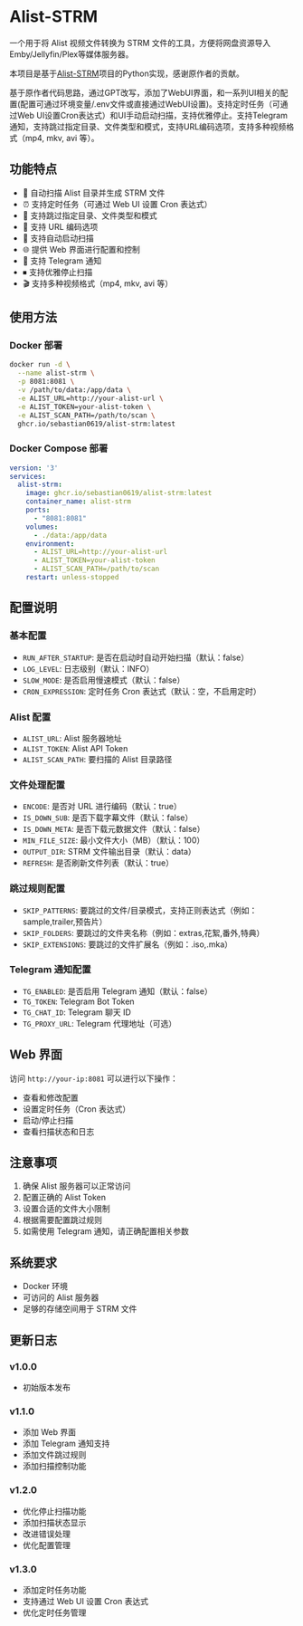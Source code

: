 # Alist-STRM

一个用于将 Alist 视频文件转换为 STRM 文件的工具，方便将网盘资源导入Emby/Jellyfin/Plex等媒体服务器。

本项目是基于[Alist-STRM](https://github.com/907739769/alist-strm)项目的Python实现，感谢原作者的贡献。

基于原作者代码思路，通过GPT改写，添加了WebUI界面，和一系列UI相关的配置(配置可通过环境变量/.env文件或直接通过WebUI设置)。支持定时任务（可通过Web UI设置Cron表达式）和UI手动启动扫描，支持优雅停止。支持Telegram通知，支持跳过指定目录、文件类型和模式，支持URL编码选项，支持多种视频格式（mp4, mkv, avi 等）。

## 功能特点

- 🚀 自动扫描 Alist 目录并生成 STRM 文件
- ⏰ 支持定时任务（可通过 Web UI 设置 Cron 表达式）
- 🎯 支持跳过指定目录、文件类型和模式
- 📝 支持 URL 编码选项
- 🔄 支持自动启动扫描
- 🌐 提供 Web 界面进行配置和控制
- 📱 支持 Telegram 通知
- ⏹ 支持优雅停止扫描
- 🎬 支持多种视频格式（mp4, mkv, avi 等）

## 使用方法

### Docker 部署

```bash
docker run -d \
  --name alist-strm \
  -p 8081:8081 \
  -v /path/to/data:/app/data \
  -e ALIST_URL=http://your-alist-url \
  -e ALIST_TOKEN=your-alist-token \
  -e ALIST_SCAN_PATH=/path/to/scan \
  ghcr.io/sebastian0619/alist-strm:latest
```

### Docker Compose 部署

```yaml
version: '3'
services:
  alist-strm:
    image: ghcr.io/sebastian0619/alist-strm:latest
    container_name: alist-strm
    ports:
      - "8081:8081"
    volumes:
      - ./data:/app/data
    environment:
      - ALIST_URL=http://your-alist-url
      - ALIST_TOKEN=your-alist-token
      - ALIST_SCAN_PATH=/path/to/scan
    restart: unless-stopped
```

## 配置说明

### 基本配置

- `RUN_AFTER_STARTUP`: 是否在启动时自动开始扫描（默认：false）
- `LOG_LEVEL`: 日志级别（默认：INFO）
- `SLOW_MODE`: 是否启用慢速模式（默认：false）
- `CRON_EXPRESSION`: 定时任务 Cron 表达式（默认：空，不启用定时）

### Alist 配置

- `ALIST_URL`: Alist 服务器地址
- `ALIST_TOKEN`: Alist API Token
- `ALIST_SCAN_PATH`: 要扫描的 Alist 目录路径

### 文件处理配置

- `ENCODE`: 是否对 URL 进行编码（默认：true）
- `IS_DOWN_SUB`: 是否下载字幕文件（默认：false）
- `IS_DOWN_META`: 是否下载元数据文件（默认：false）
- `MIN_FILE_SIZE`: 最小文件大小（MB）（默认：100）
- `OUTPUT_DIR`: STRM 文件输出目录（默认：data）
- `REFRESH`: 是否刷新文件列表（默认：true）

### 跳过规则配置

- `SKIP_PATTERNS`: 要跳过的文件/目录模式，支持正则表达式（例如：sample,trailer,预告片）
- `SKIP_FOLDERS`: 要跳过的文件夹名称（例如：extras,花絮,番外,特典）
- `SKIP_EXTENSIONS`: 要跳过的文件扩展名（例如：.iso,.mka）

### Telegram 通知配置

- `TG_ENABLED`: 是否启用 Telegram 通知（默认：false）
- `TG_TOKEN`: Telegram Bot Token
- `TG_CHAT_ID`: Telegram 聊天 ID
- `TG_PROXY_URL`: Telegram 代理地址（可选）

## Web 界面

访问 `http://your-ip:8081` 可以进行以下操作：

- 查看和修改配置
- 设置定时任务（Cron 表达式）
- 启动/停止扫描
- 查看扫描状态和日志

## 注意事项

1. 确保 Alist 服务器可以正常访问
2. 配置正确的 Alist Token
3. 设置合适的文件大小限制
4. 根据需要配置跳过规则
5. 如需使用 Telegram 通知，请正确配置相关参数

## 系统要求

- Docker 环境
- 可访问的 Alist 服务器
- 足够的存储空间用于 STRM 文件

## 更新日志

### v1.0.0
- 初始版本发布

### v1.1.0
- 添加 Web 界面
- 添加 Telegram 通知支持
- 添加文件跳过规则
- 添加扫描控制功能

### v1.2.0
- 优化停止扫描功能
- 添加扫描状态显示
- 改进错误处理
- 优化配置管理

### v1.3.0
- 添加定时任务功能
- 支持通过 Web UI 设置 Cron 表达式
- 优化定时任务管理

